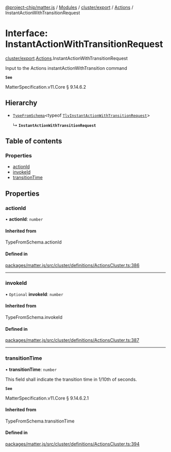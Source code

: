 [@project-chip/matter.js](../README.md) / [Modules](../modules.md) / [cluster/export](../modules/cluster_export.md) / [Actions](../modules/cluster_export.Actions.md) / InstantActionWithTransitionRequest

# Interface: InstantActionWithTransitionRequest

[cluster/export](../modules/cluster_export.md).[Actions](../modules/cluster_export.Actions.md).InstantActionWithTransitionRequest

Input to the Actions instantActionWithTransition command

**`See`**

MatterSpecification.v11.Core § 9.14.6.2

## Hierarchy

- [`TypeFromSchema`](../modules/tlv_export.md#typefromschema)\<typeof [`TlvInstantActionWithTransitionRequest`](../modules/cluster_export.Actions.md#tlvinstantactionwithtransitionrequest)\>

  ↳ **`InstantActionWithTransitionRequest`**

## Table of contents

### Properties

- [actionId](cluster_export.Actions.InstantActionWithTransitionRequest.md#actionid)
- [invokeId](cluster_export.Actions.InstantActionWithTransitionRequest.md#invokeid)
- [transitionTime](cluster_export.Actions.InstantActionWithTransitionRequest.md#transitiontime)

## Properties

### actionId

• **actionId**: `number`

#### Inherited from

TypeFromSchema.actionId

#### Defined in

[packages/matter.js/src/cluster/definitions/ActionsCluster.ts:386](https://github.com/project-chip/matter.js/blob/558e12c94a201592c28c7bc0743705360b3e5ca6/packages/matter.js/src/cluster/definitions/ActionsCluster.ts#L386)

___

### invokeId

• `Optional` **invokeId**: `number`

#### Inherited from

TypeFromSchema.invokeId

#### Defined in

[packages/matter.js/src/cluster/definitions/ActionsCluster.ts:387](https://github.com/project-chip/matter.js/blob/558e12c94a201592c28c7bc0743705360b3e5ca6/packages/matter.js/src/cluster/definitions/ActionsCluster.ts#L387)

___

### transitionTime

• **transitionTime**: `number`

This field shall indicate the transition time in 1/10th of seconds.

**`See`**

MatterSpecification.v11.Core § 9.14.6.2.1

#### Inherited from

TypeFromSchema.transitionTime

#### Defined in

[packages/matter.js/src/cluster/definitions/ActionsCluster.ts:394](https://github.com/project-chip/matter.js/blob/558e12c94a201592c28c7bc0743705360b3e5ca6/packages/matter.js/src/cluster/definitions/ActionsCluster.ts#L394)
